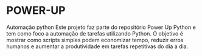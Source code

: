 # POWER-UP
Automação python
Este projeto faz parte do repositório Power Up Python e tem como foco a automação de tarefas utilizando Python. O objetivo é mostrar como scripts simples podem economizar tempo, reduzir erros humanos e aumentar a produtividade em tarefas repetitivas do dia a dia.

